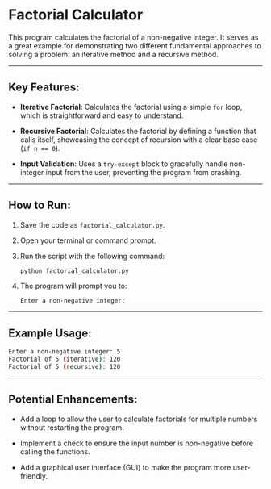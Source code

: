 # Factorial Calculator

This program calculates the factorial of a non-negative integer. It serves as a great example for demonstrating two different fundamental approaches to solving a problem: an iterative method and a recursive method.

---

##  Key Features:

- **Iterative Factorial**: Calculates the factorial using a simple `for` loop, which is straightforward and easy to understand.

- **Recursive Factorial**: Calculates the factorial by defining a function that calls itself, showcasing the concept of recursion with a clear base case (`if n == 0`).

- **Input Validation**: Uses a `try-except` block to gracefully handle non-integer input from the user, preventing the program from crashing.

---

##  How to Run:

1. Save the code as `factorial_calculator.py`.

2. Open your terminal or command prompt.

3. Run the script with the following command:

   ```bash
   python factorial_calculator.py
   ```

4. The program will prompt you to:

   ```
   Enter a non-negative integer:
   ```

---

##  Example Usage:

```bash
Enter a non-negative integer: 5
Factorial of 5 (iterative): 120
Factorial of 5 (recursive): 120
```

---

##  Potential Enhancements:

- Add a loop to allow the user to calculate factorials for multiple numbers without restarting the program.

- Implement a check to ensure the input number is non-negative before calling the functions.

- Add a graphical user interface (GUI) to make the program more user-friendly.
